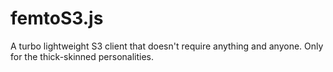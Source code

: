 # femtoS3.js
A turbo lightweight S3 client that doesn't require anything and anyone. Only for the thick-skinned personalities.
